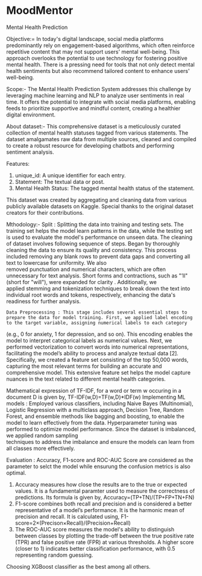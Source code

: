 # MoodMentor
Mental Health Prediction

Objective:=
In today's digital landscape, social media platforms predominantly rely on engagement-based algorithms, which often reinforce repetitive content that may not support users' mental well-being. This approach overlooks the potential to use technology for fostering positive mental health. There is a pressing need for tools that not only detect mental health sentiments but also recommend tailored content to enhance users' well-being.

Scope:-
The Mental Health Prediction System addresses this challenge by leveraging machine learning and NLP to analyze user sentiments in real time. It offers the potential to integrate with social media platforms, enabling feeds to prioritize supportive and mindful content, creating a healthier digital environment.

About dataset:-
This comprehensive dataset is a meticulously curated collection of mental health statuses tagged from various statements. The dataset amalgamates raw data from multiple sources, cleaned and compiled to create a robust resource for developing chatbots and performing sentiment analysis.

Features:
  1. unique_id: A unique identifier for each entry.
  2. Statement: The textual data or post.  
  3. Mental Health Status: The tagged mental health status of the statement.

This dataset was created by aggregating and cleaning data from various publicly available datasets on Kaggle. Special thanks to the original dataset creators for their contributions.

Mthodology:-
Split : Splitting the data into training and testing sets. The training set helps the model learn patterns in the data, while the testing set is used to evaluate the model's performance on unseen data.
The cleaning of dataset involves following sequence of steps.
  Began by thoroughly cleaning the data to ensure its quality and consistency. This process included removing any blank rows to prevent data gaps and converting all text to lowercase for uniformity. We also     
  removed punctuation and numerical characters, which are often unnecessary for text analysis. Short forms and contractions, such as "’ll" (short for "will"), were expanded for clarity . Additionally, we   
  applied stemming and tokenization techniques to break down the text into individual root words and tokens, respectively, enhancing the data's readiness for further analysis. 
 
	Data Preprocessing : This stage includes several essential steps to prepare the data for model training. First, we applied label encoding to the target variable, assigning numerical labels to each category 
  (e.g., 0 for anxiety, 1 for depression, and so on). This encoding enables the model to interpret categorical labels as numerical values. Next, we performed vectorization to convert words into numerical 
  representations, facilitating the model’s ability to process and analyze textual data [2]. Specifically, we created a feature set consisting of the top 50,000 words, capturing the most relevant terms for 
  building an accurate and comprehensive model. This extensive feature set helps the model capture nuances in the text related to different mental health categories.

  Mathematical expression of TF-IDF, for a word or term w occuring in a document D is given by,
    TF-IDF(w,D)=TF(w,D)*IDF(w)
	Implementing ML models : Employed various classifiers, including Naive Bayes (Multinomial), Logistic Regression with a multiclass approach, Decision Tree, Random Forest, and ensemble methods like bagging and      boosting, to enable the model to learn effectively from the data. Hyperparameter tuning was performed to optimize model performance. Since the dataset is imbalanced, we applied random sampling             
  techniques to address the imbalance and ensure the models can learn from all classes more effectively. 
	
 Evaluation : Accuracy, F1-score and ROC-AUC Score are considered as the parameter to selct the model while ensurung the confusion metrics is also optimal.
 1. Accuracy measures how close the results are to the true or expected values. It is a fundamental paramter used to measure the correctness of predictions. Its formula is given by,
           Accuracy=(TP+TN)/(TP+FP+TN+FN)
 2. F1-score combines both recall and precision and is considered a better representative of a model’s performance. It is the harmonic mean of precision and recall. It is calculated using,
           F1-score=2×(Precison×Recall)/(Precision+Recall)
 3. The ROC-AUC score measures the model's ability to distinguish between classes by plotting the trade-off between the true positive rate (TPR) and false positive rate (FPR) at various thresholds. A higher score 
    (closer to 1) indicates better classification performance, with 0.5 representing random guessing.

Choosing XGBoost classifier as the best among all others.


